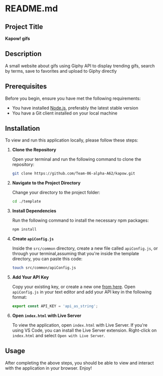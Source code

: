 # README.md

## Project Title

**Kapow! gifs**

## Description

A small website about gifs using Giphy API to display trending gifs, search by terms, save to favorites and upload to Giphy directly

## Prerequisites

Before you begin, ensure you have met the following requirements:

- You have installed [Node.js](https://nodejs.org/en/download/), preferably the latest stable version
- You have a Git client installed on your local machine

## Installation

To view and run this application locally, please follow these steps:

1. **Clone the Repository**

   Open your terminal and run the following command to clone the repository:

   ```bash
   git clone https://github.com/Team-06-alpha-A62/kapow.git
   ```

2. **Navigate to the Project Directory**

   Change your directory to the project folder:

   ```bash
   cd ./template
   ```

3. **Install Dependencies**

   Run the following command to install the necessary npm packages:

   ```bash
   npm install
   ```

4. **Create `apiConfig.js`**

   Inside the `src/common` directory, create a new file called `apiConfig.js`, or through your terminal,assuming that you're inside the template directory, you can paste this code:

   ```bash
   touch src/common/apiConfig.js
   ```

5. **Add Your API Key**

   Copy your existing key, or create a new one [from here](https://developers.giphy.com/dashboard/?create=true). Open `apiConfig.js` in your text editor and add your API key in the following format:

   ```javascript
   export const API_KEY = 'api_as_string';
   ```

6. **Open `index.html` with Live Server**

   To view the application, open `index.html` with Live Server. If you're using VS Code, you can install the Live Server extension. Right-click on `index.html` and select `Open with Live Server`.

## Usage

After completing the above steps, you should be able to view and interact with the application in your browser. Enjoy!
